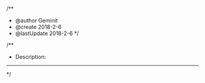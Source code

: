 /**
 * @author Geminit
 * @create 2018-2-6
 * @lastUpdate 2018-2-6
 */

/**
 *	 Description:
 *	     ***********************
 */

